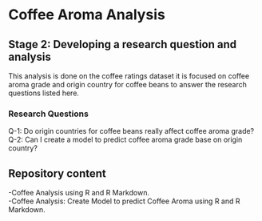 # Coffee Aroma Analysis

## Stage 2: Developing a research question and analysis

This analysis is done on the coffee ratings dataset it is focused on coffee aroma grade and origin country for coffee beans to answer the research questions listed here.  

### Research Questions

Q-1: Do origin countries for coffee beans really affect coffee aroma grade? <br />
Q-2: Can I create a model to predict coffee aroma grade base on origin country?<br />


## Repository content

-Coffee Analysis using R and R Markdown.<br />
-Coffee Analysis: Create Model to predict Coffee Aroma using R and R Markdown.

